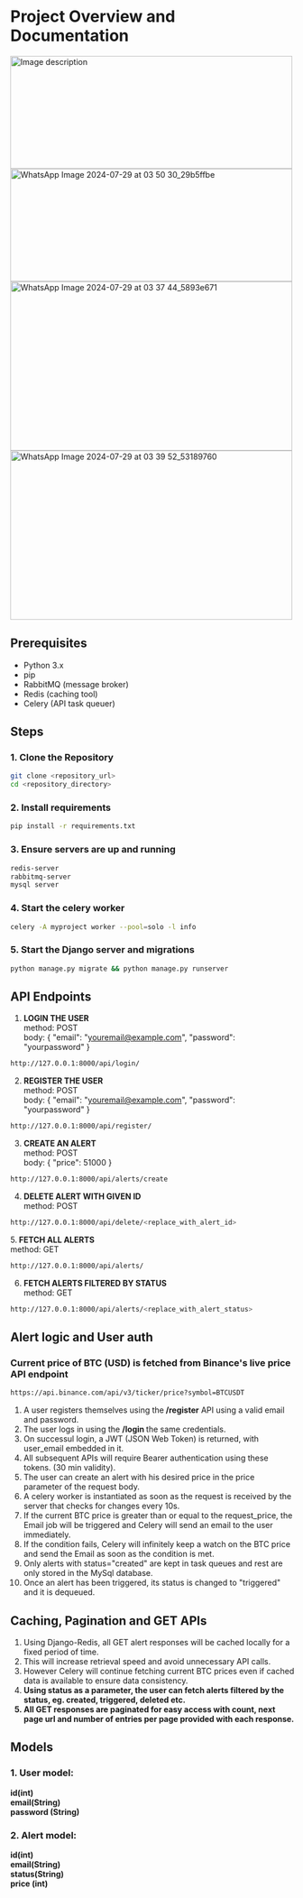 # Project Overview and Documentation
<img src="https://github.com/user-attachments/assets/4d5e69b7-603f-49bc-b807-9db82d3a106e" height="200" width="500" alt="Image description">
<img src="https://github.com/user-attachments/assets/9dc0ecbd-15e0-43f0-bfac-92b76e890367" height="200" width="500" alt="WhatsApp Image 2024-07-29 at 03 50 30_29b5ffbe">
<img src="https://github.com/user-attachments/assets/70a34e95-57f0-4060-bf25-6007628651d9" height="300" width="500" alt="WhatsApp Image 2024-07-29 at 03 37 44_5893e671">
<img src="https://github.com/user-attachments/assets/a60fad7c-9a59-4e64-be47-88061354e4a2" height="300" width="500" alt="WhatsApp Image 2024-07-29 at 03 39 52_53189760">





## Prerequisites

- Python 3.x
- pip
- RabbitMQ (message broker)
- Redis (caching tool)
- Celery (API task queuer)

## Steps

### 1. Clone the Repository

```bash
git clone <repository_url>
cd <repository_directory>
```
### 2. Install requirements
```bash
pip install -r requirements.txt
```
### 3. Ensure servers are up and running
```bash
redis-server
rabbitmq-server
mysql server
```
### 4. Start the celery worker
```bash
celery -A myproject worker --pool=solo -l info
```
### 5. Start the Django server and migrations

```bash
python manage.py migrate && python manage.py runserver
```
## API Endpoints
1. <b> LOGIN THE USER </b><br>
   method: POST<br>
   body:
   {
      "email": "youremail@example.com",
      "password": "yourpassword"
   }
    
```bash
http://127.0.0.1:8000/api/login/
```
2. <b> REGISTER THE USER </b><br>
   method: POST<br>
   body:
    {
      "email": "youremail@example.com",
      "password": "yourpassword"
   }
```bash
http://127.0.0.1:8000/api/register/
```
3. <b> CREATE AN ALERT </b><br>
   method: POST <br>
   body: {
      "price": 51000
   }
```bash
http://127.0.0.1:8000/api/alerts/create
```
4. <b> DELETE ALERT WITH GIVEN ID </b><br>
   method: POST
```bash
http://127.0.0.1:8000/api/delete/<replace_with_alert_id>
```
5.<b> FETCH ALL ALERTS </b><br>
   method: GET
```bash
http://127.0.0.1:8000/api/alerts/
```
6. <b> FETCH ALERTS FILTERED BY STATUS </b><br>
   method: GET
```bash
http://127.0.0.1:8000/api/alerts/<replace_with_alert_status>
```
## Alert logic and User auth
### Current price of BTC (USD) is fetched from Binance's live price API endpoint
```bash
https://api.binance.com/api/v3/ticker/price?symbol=BTCUSDT
```
1. A user registers themselves using the<b> /register</b> API using a valid email and password.
2. The user logs in using the <b> /login </b> the same credentials.
3. On successul login, a JWT (JSON Web Token) is returned, with user_email embedded in it.
4. All subsequent APIs will require Bearer authentication using these tokens. (30 min validity).
5. The user can create an alert with his desired price in the price parameter of the request body.
6. A celery worker is instantiated as soon as the request is received by the server that checks for changes every 10s.
7. If the current BTC price is greater than or equal to the request_price, the Email job will be triggered and Celery will send an email to the user immediately.
8. If the condition fails, Celery will infinitely keep a watch on the BTC price and send the Email as soon as the condition is met.
9. Only alerts with status="created" are kept in task queues and rest are only stored in the MySql database.
10. Once an alert has been triggered, its status is changed to "triggered" and it is dequeued.

## Caching, Pagination and GET APIs
1. Using Django-Redis, all GET alert responses will be cached locally for a fixed period of time.
2. This will increase retrieval speed and avoid unnecessary API calls.
3. However Celery will continue fetching current BTC prices even if cached data is available to ensure data consistency.
4. <b>Using status as a parameter, the user can fetch alerts filtered by the status, eg. created, triggered, deleted etc.<b>
5. All GET responses are <b> paginated<b> for easy access with count, next page url and number of entries per page provided with each response.

## Models
### 1. User model:
id(int)<br>email(String)<br>password (String)
### 2. Alert model:
id(int)<br>email(String)<br>status(String)<br>price (int)


